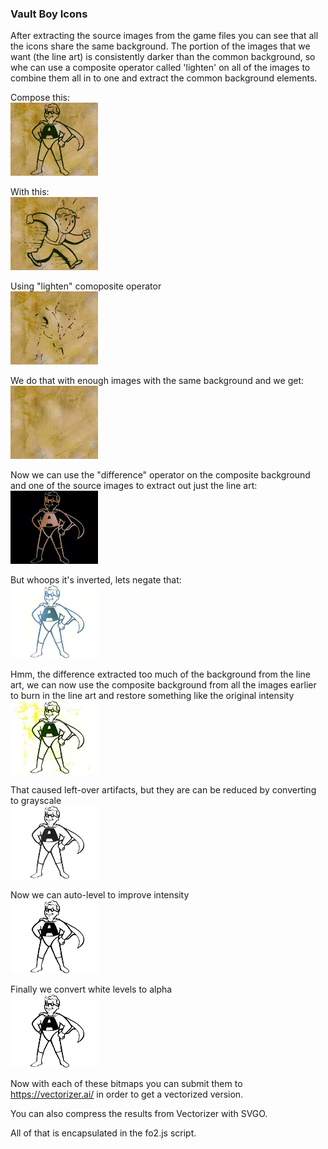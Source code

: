### Vault Boy Icons
After extracting the source images from the game files you can see that all the icons share the same background.
The portion of the images that we want (the line art) is consistently darker than the common background, so whe can use a composite operator called 'lighten' on all of the images to combine them all in to one and extract the common background elements.

Compose this:  
![Image a](docs/a.webp)

With this:  
![Image b](docs/b.webp)

Using "lighten" comoposite operator  
![lighten composite](docs/lighten-composite.webp)

We do that with enough images with the same background and we get:  
![complete lighten composite](docs/00-mage-bg.webp)

Now we can use the "difference" operator on the composite background and one of the source images to extract out just the line art:  
![difference composite](docs/01-removed-bg.webp)

But whoops it's inverted, lets negate that:  
![inverted](docs/02-inverted.webp)

Hmm, the difference extracted too much of the background from the line art, we can now use the composite background from all the images earlier to burn in the line art and restore something like the original intensity  
![burn background in](docs/03-burn.webp)

That caused left-over artifacts, but they are can be reduced by converting to grayscale  
![grey](docs/04-gray.webp)

Now we can auto-level to improve intensity  
![auto leveled](docs/05-leveled.webp)

Finally we convert white levels to alpha  
![white to alpha](docs/06-result.webp)

Now with each of these bitmaps you can submit them to https://vectorizer.ai/ in order to get a vectorized version.

You can also compress the results from Vectorizer with SVGO.

All of that is encapsulated in the fo2.js script.
